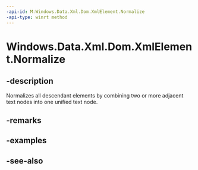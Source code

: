 ----api-id: M:Windows.Data.Xml.Dom.XmlElement.Normalize
-api-type: winrt method
---<!-- Method syntaxpublic void Normalize()--># Windows.Data.Xml.Dom.XmlElement.Normalize## -descriptionNormalizes all descendant elements by combining two or more adjacent text nodes into one unified text node.## -remarks## -examples## -see-also